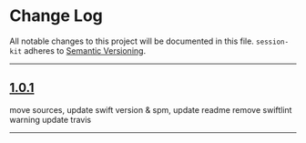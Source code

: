 # Change Log

All notable changes to this project will be documented in this file.
`session-kit` adheres to [Semantic Versioning](http://semver.org/).

---

## [1.0.1](https://github.com/Digipolitan/session-kit/releases/tag/v1.0.1)

move sources, update swift version & spm, update readme
remove swiftlint warning
update travis

---
